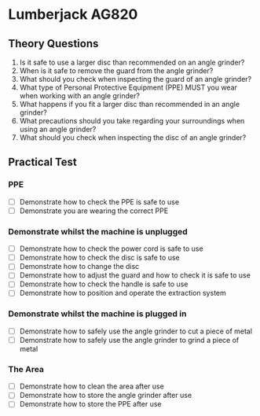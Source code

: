 Lumberjack AG820
=========

Theory Questions
----------------

1. Is it safe to use a larger disc than recommended on an angle grinder?
2. When is it safe to remove the guard from the angle grinder?
3. What should you check when inspecting the guard of an angle grinder?
4. What type of Personal Protective Equipment (PPE) MUST you wear when working with an angle grinder?
5. What happens if you fit a larger disc than recommended in an angle grinder?
6. What precautions should you take regarding your surroundings when using an angle grinder?
7. What should you check when inspecting the disc of an angle grinder?

Practical Test
--------------

### PPE

- [ ] Demonstrate how to check the PPE is safe to use
- [ ] Demonstrate you are wearing the correct PPE

### Demonstrate whilst the machine is unplugged

- [ ] Demonstrate how to check the power cord is safe to use
- [ ] Demonstrate how to check the disc is safe to use
- [ ] Demonstrate how to change the disc
- [ ] Demonstrate how to adjust the guard and how to check it is safe to use
- [ ] Demonstrate how to check the handle is safe to use
- [ ] Demonstrate how to position and operate the extraction system

### Demonstrate whilst the machine is plugged in

- [ ] Demonstrate how to safely use the angle grinder to cut a piece of metal
- [ ] Demonstrate how to safely use the angle grinder to grind a piece of metal

### The Area

- [ ] Demonstrate how to clean the area after use
- [ ] Demonstrate how to store the angle grinder after use
- [ ] Demonstrate how to store the PPE after use
